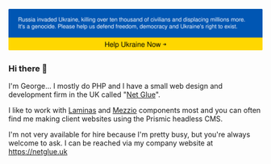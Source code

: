 [![Stand With Ukraine](https://raw.githubusercontent.com/vshymanskyy/StandWithUkraine/main/banner2-direct.svg)](https://vshymanskyy.github.io/StandWithUkraine)

### Hi there 👋

I'm George… I mostly do PHP and I have a small web design and development firm in the UK called "[Net Glue](https://github.com/netglue)".

I like to work with [Laminas](https://github.com/laminas) and [Mezzio](https://github.com/mezzio) components most and you can often find me making client websites using the Prismic headless CMS.

I'm not very available for hire because I'm pretty busy, but you're always welcome to ask. I can be reached via my company website at https://netglue.uk

<!--
**gsteel/gsteel** is a ✨ _special_ ✨ repository because its `README.md` (this file) appears on your GitHub profile.

Here are some ideas to get you started:

- 🔭 I’m currently working on ...
- 🌱 I’m currently learning ...
- 👯 I’m looking to collaborate on ...
- 🤔 I’m looking for help with ...
- 💬 Ask me about ...
- 📫 How to reach me: ...
- 😄 Pronouns: ...
- ⚡ Fun fact: ...
-->
